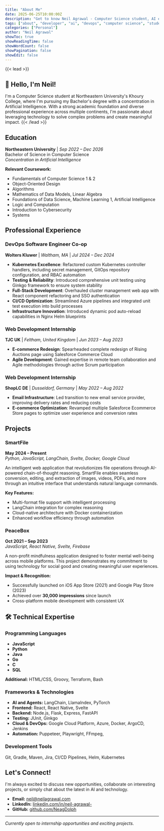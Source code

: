 ```yaml
---
title: "About Me"
date: 2025-06-25T10:00:00Z
description: "Get to know Neil Agrawal - Computer Science student, AI enthusiast, and full-stack developer with experience in DevOps, web development, and innovative project creation."
tags: ["about", "developer", "ai", "devops", "computer science", "student"]
categories: ["Personal"]
author: "Neil Agrawal"
showToc: true
showReadingTime: false
showWordCount: false
showPagination: false
showEdit: false
---
```



{{< lead >}}
## 👋 Hello, I'm Neil!

I'm a Computer Science student at Northeastern University's Khoury College, where I'm pursuing my Bachelor's degree with a concentration in Artificial Intelligence. With a strong academic foundation and diverse professional experience across multiple continents, I'm passionate about leveraging technology to solve complex problems and create meaningful impact.
{{< /lead >}}

## Education

**Northeastern University** | *Sep 2022 – Dec 2026*  
Bachelor of Science in Computer Science  
*Concentration in Artificial Intelligence*  

**Relevant Coursework:**
- Fundamentals of Computer Science 1 & 2
- Object-Oriented Design
- Algorithms
- Mathematics of Data Models, Linear Algebra
- Foundations of Data Science, Machine Learning 1, Artificial Intelligence 
- Logic and Computation
- Introduction to Cybersecurity
- Systems

## Professional Experience

### DevOps Software Engineer Co-op
**Wolters Kluwer** | *Waltham, MA* | *Jul 2024 – Dec 2024*

- **Kubernetes Excellence**: Refactored custom Kubernetes controller handlers, including secret management, GitOps repository configuration, and RBAC automation
- **Testing & Reliability**: Introduced comprehensive unit testing using Ginkgo framework to ensure system stability
- **Full-Stack Development**: Overhauled cluster management web app with React component refactoring and SSO authentication
- **CI/CD Optimization**: Streamlined Azure pipelines and integrated unit test execution into build processes
- **Infrastructure Innovation**: Introduced dynamic pod auto-reload capabilities in Nginx Helm blueprints

### Web Development Internship
**TJC UK** | *Feltham, United Kingdom* | *Jun 2023 – Aug 2023*

- **E-commerce Redesign**: Spearheaded complete redesign of Rising Auctions page using Salesforce Commerce Cloud
- **Agile Development**: Gained expertise in remote team collaboration and Agile methodologies through active Scrum participation

### Web Development Internship
**ShopLC DE** | *Dusseldorf, Germany* | *May 2022 – Aug 2022*

- **Email Infrastructure**: Led transition to new email service provider, improving delivery rates and reducing costs
- **E-commerce Optimization**: Revamped multiple Salesforce Ecommerce Store pages to optimize user experience and conversion rates

## Projects

### SmartFile
**May 2024 – Present**  
*Python, JavaScript, LangChain, Svelte, Docker, Google Cloud*

An intelligent web application that revolutionizes file operations through AI-powered chain-of-thought reasoning. SmartFile enables seamless conversion, editing, and extraction of images, videos, PDFs, and more through an intuitive interface that understands natural language commands.

**Key Features:**
- Multi-format file support with intelligent processing
- LangChain integration for complex reasoning
- Cloud-native architecture with Docker containerization
- Enhanced workflow efficiency through automation

### PeaceBox
**Oct 2021 – Sep 2023**  
*JavaScript, React Native, Svelte, Firebase*

A non-profit mindfulness application designed to foster mental well-being across mobile platforms. This project demonstrates my commitment to using technology for social good and creating meaningful user experiences.

**Impact & Recognition:**
- Successfully launched on iOS App Store (2021) and Google Play Store (2023)
- Achieved over **30,000 impressions** since launch
- Cross-platform mobile development with consistent UX

## 🛠 Technical Expertise

### Programming Languages

- **JavaScript**
- **Python**
- **Java**
- **Go**
- **C**
- **SQL**

**Additional:** HTML/CSS, Groovy, Terraform, Bash

### Frameworks & Technologies
- **AI and Agents:** LangChain, LlamaIndex, PyTorch
- **Frontend:** React, React Native, Svelte
- **Backend:** Node.js, Flask, Express, FastAPI
- **Testing:** JUnit, Ginkgo
- **Cloud & DevOps:** Google Cloud Platform, Azure, Docker, ArgoCD, Jenkins
- **Automation:** Puppeteer, Playwright, FFmpeg, 

### Development Tools
Git, Gradle, Maven, Jira, CI/CD Pipelines, Helm, Kubernetes

## Let's Connect!

I'm always excited to discuss new opportunities, collaborate on interesting projects, or simply chat about the latest in AI and technology.

- **Email:** [neil@neilagrawal.com](mailto:neil@neilagrawal.com)
- **LinkedIn:** [linkedin.com/in/neil-agrawal-](https://linkedin.com/in/neil-agrawal-/)
- **GitHub:** [github.com/NeagDolph](https://github.com/NeagDolph)

---

*Currently open to internship opportunities and exciting projects.*